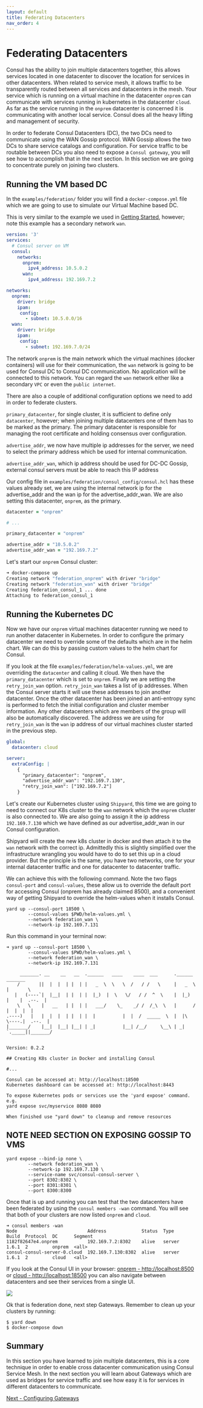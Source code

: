 ```yaml
---
layout: default
title: Federating Datacenters
nav_order: 4
---
```


# Federating Datacenters

Consul has the ability to join multiple datacenters together, this allows services located in one datacenter to discover the location for services in other datacenters. When related to service mesh, it allows traffic to be transparently routed between all services and datacenters in the mesh. Your service which is running on a virtual machine in the datacenter `onprem` can communicate with services running in kubernetes in the datacenter `cloud`. As far as the service running in the `onprem` datacenter is concerned it is communicating with another local service. Consul does all the heavy lifting and management of security.

In order to federate Consul Datacenters (DC), the two DCs need to communicate using the WAN Gossip protocol. WAN Gossip allows the two DCs to share service catalogs and configuration. For service traffic to be routable between DCs you also need to expose a `Consul gateway`, you will see how to accomplish that in the next section. In this section we are going to concentrate purely on joining two clusters.

## Running the VM based DC

In the `examples/federation/` folder you will find a `docker-compose.yml` file which we are going to use to simulate our Virtual Machine based DC.

This is very similar to the example we used in [Getting Started](getting_started.html), however; note this example has a secondary network `wan`.

```yaml
version: '3'
services:
  # Consul server on VM
  consul:
    networks:
      onprem:
        ipv4_address: 10.5.0.2
      wan:
        ipv4_address: 192.169.7.2

networks:
  onprem:
    driver: bridge
    ipam:
     config:
       - subnet: 10.5.0.0/16
  wan:
    driver: bridge
    ipam:
     config:
       - subnet: 192.169.7.0/24
```

The network `onprem` is the main network which the virtual machines (docker containers) will use for their communication, the `wan` network is going to be used for Consul DC to Consul DC communication. No application will be connected to this network. You can regard the `wan` network either like a secondary `VPC` or even the `public internet`.

There are also a couple of additional configuration options we need to add in order to federate clusters.

`primary_datacenter`, for single cluster, it is sufficient to define only `datacenter`, however; when joining multiple datacenters one of them has to be marked as the primary. The primary datacenter is responsible for managing the root certificate and holding consensus over configuration.

`advertise_addr`, we now have multiple ip addresses for the server, we need to select the primary address which be used for internal communication.

`advertise_addr_wan`, which ip address should be used for DC-DC Gossip, external consul servers must be able to reach this IP address


Our config file in `examples/federation/consul_config/consul.hcl` has these values already set, we are using the internal network ip for the advertise_addr and the wan ip for the advertise_addr_wan. We are also setting this datacenter, `onprem`, as the primary.

```ruby
datacenter = "onprem"

# ...

primary_datacenter = "onprem"

advertise_addr = "10.5.0.2"
advertise_addr_wan = "192.169.7.2"
```

Let's start our `onprem` Consul cluster:

```bash
➜ docker-compose up
Creating network "federation_onprem" with driver "bridge"
Creating network "federation_wan" with driver "bridge"
Creating federation_consul_1 ... done
Attaching to federation_consul_1
```

## Running the Kubernetes DC

Now we have our `onprem` virtual machines datacenter running we need to run another datacenter in Kubernetes. In order to configure the primary datacenter we need to override some of the defaults which are in the helm chart. We can do this by passing custom values to the helm chart for Consul.

If you look at the file `examples/federation/helm-values.yml`, we are overriding the `datacenter` and calling it cloud. We then have the `primary_datacenter` which is set to `onprem`. Finally we are setting the `retry_join_wan` option. `retry_join_wan` takes a list of ip addresses. When the Consul server starts it will use these addresses to join another datacenter. Once the other datacenter has been joined an anti-entropy sync is performed to fetch the initial configuration and cluster member information. Any other datacenters which are members of the group will also be automatically discovered. The address we are using for `retry_join_wan` is the `wan` ip address of our virtual machines cluster started in the previous step.

```yaml
global:
  datacenter: cloud

server:
  extraConfig: |
    {
      "primary_datacenter": "onprem", 
      "advertise_addr_wan": "192.169.7.130", 
      "retry_join_wan": ["192.169.7.2"]
    }
```

Let's create our Kubernetes cluster using `Shipyard`, this time we are going to need to connect our K8s cluster to the `wan` network which the `onprem` cluster is also connected to. We are also going to assign it the ip address `192.169.7.130` which we have defined as our advertise_addr_wan in our Consul configuration.

Shipyard will create the new k8s cluster in docker and then attach it to the `wan` network with the correct ip. Admittedly this is slightly simplified over the infrastructure wrangling you would have to do to set this up in a cloud provider. But the principle is the same, you have two networks, one for your internal datacenter traffic and one for datacenter to datacenter traffic.

We can achieve this with the following command. Note the two flags `consul-port` and `consul-values`, these allow us to override the default port for accessing Consul (onprem has already claimed 8500), and a convenient way of getting Shipyard to override the helm-values when it installs Consul.

```
yard up --consul-port 18500 \
        --consul-values $PWD/helm-values.yml \
        --network federation_wan \
        --network-ip 192.169.7.131
```

Run this command in your terminal now:

```
➜ yard up --consul-port 18500 \
        --consul-values $PWD/helm-values.yml \
        --network federation_wan \
        --network-ip 192.169.7.131

     _______. __    __   __  .______   ____    ____  ___      .______       _______  
    /       ||  |  |  | |  | |   _  \  \   \  /   / /   \     |   _  \     |       \ 
   |   (----`|  |__|  | |  | |  |_)  |  \   \/   / /  ^  \    |  |_)  |    |  .--.  |
    \   \    |   __   | |  | |   ___/    \_    _/ /  /_\  \   |      /     |  |  |  |
.----)   |   |  |  |  | |  | |  |          |  |  /  _____  \  |  |\  \----.|  .--.  |
|_______/    |__|  |__| |__| | _|          |__| /__/     \__\ | _| `._____||_______/ 


Version: 0.2.2

## Creating K8s cluster in Docker and installing Consul

#...

Consul can be accessed at: http://localhost:18500
Kubernetes dashboard can be accessed at: http://localhost:8443

To expose Kubernetes pods or services use the 'yard expose' command. e.g.
yard expose svc/myservice 8080 8080

When finished use "yard down" to cleanup and remove resources
```

## NOTE NEED SECTION ON EXPOSING GOSSIP TO VMS

```
yard expose --bind-ip none \
        --network federation_wan \
        --network-ip 192.169.7.130 \
        --service-name svc/consul-consul-server \
        --port 8302:8302 \
        --port 8301:8301 \
        --port 8300:8300
```

Once that is up and running you can test that the two datacenters have been federated by using the `consul members -wan` command. You will see that both of your clusters are now listed `onprem` and `cloud`.

```
➜ consul members -wan
Node                          Address             Status  Type    Build  Protocol  DC      Segment
1182f82647e4.onprem           192.169.7.2:8302    alive   server  1.6.1  2         onprem  <all>
consul-consul-server-0.cloud  192.169.7.130:8302  alive   server  1.6.1  2         cloud   <all>
```

If you look at the Consul UI in your browser: [onprem - http://localhost:8500](http://localhost:8500) or [cloud - http://localhost:18500](http://localhost:18500) you can also navigate between datacenters and see their services from a single UI.

![](images/federation/consul_ui_multi.png)

Ok that is federation done, next step Gateways. Remember to clean up your clusters by running:

```
$ yard down
$ docker-compose down
```

## Summary
In this section you have learned to join multiple datacenters, this is a core technique in order to enable cross datacenter communication using Consul Service Mesh. In the next section you will learn about Gateways which are used as bridges for service traffic and see how easy it is for services in different datacenters to communicate.

[Next - Configuring Gateways](gateways.hcl)
